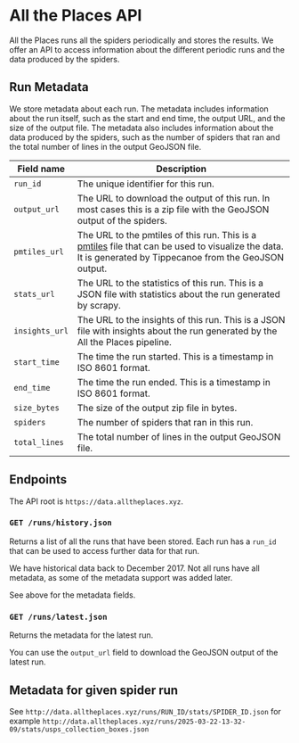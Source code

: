 # All the Places API

All the Places runs all the spiders periodically and stores the results. We offer an API to access information about the different periodic runs and the data produced by the spiders.

## Run Metadata

We store metadata about each run. The metadata includes information about the run itself, such as the start and end time, the output URL, and the size of the output file. The metadata also includes information about the data produced by the spiders, such as the number of spiders that ran and the total number of lines in the output GeoJSON file.

| Field name     | Description
|----------------|-------------
| `run_id`       | The unique identifier for this run.
| `output_url`   | The URL to download the output of this run. In most cases this is a zip file with the GeoJSON output of the spiders.
| `pmtiles_url`  | The URL to the pmtiles of this run. This is a [pmtiles](https://github.com/protomaps/PMTiles) file that can be used to visualize the data. It is generated by Tippecanoe from the GeoJSON output.
| `stats_url`    | The URL to the statistics of this run. This is a JSON file with statistics about the run generated by scrapy.
| `insights_url` | The URL to the insights of this run. This is a JSON file with insights about the run generated by the All the Places pipeline.
| `start_time`   | The time the run started. This is a timestamp in ISO 8601 format.
| `end_time`     | The time the run ended. This is a timestamp in ISO 8601 format.
| `size_bytes`   | The size of the output zip file in bytes.
| `spiders`      | The number of spiders that ran in this run.
| `total_lines`  | The total number of lines in the output GeoJSON file.

## Endpoints

The API root is `https://data.alltheplaces.xyz`.

### `GET /runs/history.json`

Returns a list of all the runs that have been stored. Each run has a `run_id` that can be used to access further data for that run.

We have historical data back to December 2017. Not all runs have all metadata, as some of the metadata support was added later.

See above for the metadata fields.

### `GET /runs/latest.json`

Returns the metadata for the latest run.

You can use the `output_url` field to download the GeoJSON output of the latest run.

## Metadata for given spider run

See `http://data.alltheplaces.xyz/runs/RUN_ID/stats/SPIDER_ID.json` for example `http://data.alltheplaces.xyz/runs/2025-03-22-13-32-09/stats/usps_collection_boxes.json`
